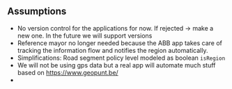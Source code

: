 ## Assumptions

* No version control for the applications for now. If rejected -> make a new one. In the future we will support versions
* Reference mayor no longer needed because the ABB app takes care of tracking the information flow and notifies the region automatically.
* Simplifications: Road segment policy level modeled as boolean `isRegion`
* We will not be using gps data but a real app will automate much stuff based on https://www.geopunt.be/
* 

